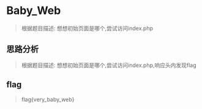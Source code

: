 # Baby_Web

> 根据题目描述: 想想初始页面是哪个,尝试访问index.php

## 思路分析

> 根据题目描述: 想想初始页面是哪个,尝试访问index.php,响应头内发现flag

## flag

> flag{very_baby_web}